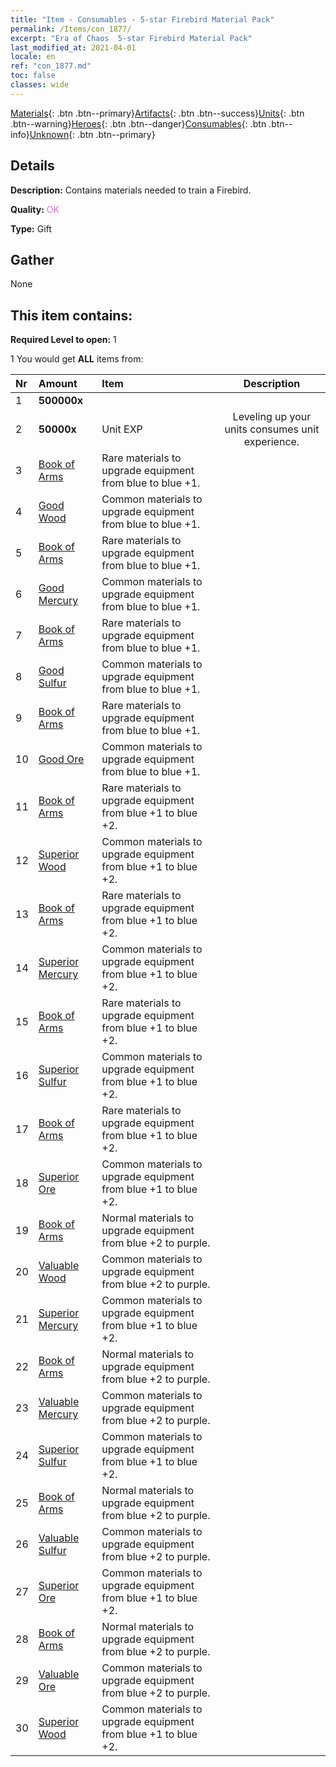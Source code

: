 ```yaml
---
title: "Item - Consumables - 5-star Firebird Material Pack"
permalink: /Items/con_1877/
excerpt: "Era of Chaos  5-star Firebird Material Pack"
last_modified_at: 2021-04-01
locale: en
ref: "con_1877.md"
toc: false
classes: wide
---
```

 [Materials](/Items/){: .btn .btn--primary}[Artifacts](/Items/Artifacts/){: .btn .btn--success}[Units](/Items/Units/){: .btn .btn--warning}[Heroes](/Items/Heroes/){: .btn .btn--danger}[Consumables](/Items/Consumables/){: .btn .btn--info}[Unknown](/Items/Unknown/){: .btn .btn--primary}

## Details
 **Description:** Contains materials needed to train a Firebird.

 **Quality:** <span style="color: #DA70D6">OK</span>

 **Type:** Gift

## Gather

  None

## This item contains:

 **Required Level to open:** 1

 1 You would get **ALL** items  from:

  | Nr | Amount |     Item    | Description |
  |:---|:-------|:------------|:-----------:|
  | 1 |  **500000x** | <i class="fas fa-coins"/> |  | 
  | 2 |  **50000x** | Unit EXP | Leveling up your units consumes unit experience.  | 
  | 3 | [Book of Arms](/Items/mat_18/) | Rare materials to upgrade equipment from blue to blue +1. | 
  | 4 | [Good Wood](/Items/mat_13/) | Common materials to upgrade equipment from blue to blue +1. | 
  | 5 | [Book of Arms](/Items/mat_18/) | Rare materials to upgrade equipment from blue to blue +1. | 
  | 6 | [Good Mercury](/Items/mat_14/) | Common materials to upgrade equipment from blue to blue +1. | 
  | 7 | [Book of Arms](/Items/mat_18/) | Rare materials to upgrade equipment from blue to blue +1. | 
  | 8 | [Good Sulfur](/Items/mat_15/) | Common materials to upgrade equipment from blue to blue +1. | 
  | 9 | [Book of Arms](/Items/mat_18/) | Rare materials to upgrade equipment from blue to blue +1. | 
  | 10 | [Good Ore](/Items/mat_12/) | Common materials to upgrade equipment from blue to blue +1. | 
  | 11 | [Book of Arms](/Items/mat_25/) | Rare materials to upgrade equipment from blue +1 to blue +2. | 
  | 12 | [Superior Wood](/Items/mat_20/) | Common materials to upgrade equipment from blue +1 to blue +2. | 
  | 13 | [Book of Arms](/Items/mat_25/) | Rare materials to upgrade equipment from blue +1 to blue +2. | 
  | 14 | [Superior Mercury](/Items/mat_21/) | Common materials to upgrade equipment from blue +1 to blue +2. | 
  | 15 | [Book of Arms](/Items/mat_25/) | Rare materials to upgrade equipment from blue +1 to blue +2. | 
  | 16 | [Superior Sulfur](/Items/mat_22/) | Common materials to upgrade equipment from blue +1 to blue +2. | 
  | 17 | [Book of Arms](/Items/mat_25/) | Rare materials to upgrade equipment from blue +1 to blue +2. | 
  | 18 | [Superior Ore](/Items/mat_19/) | Common materials to upgrade equipment from blue +1 to blue +2. | 
  | 19 | [Book of Arms](/Items/mat_32/) | Normal materials to upgrade equipment from blue +2 to purple. | 
  | 20 | [Valuable Wood](/Items/mat_27/) | Common materials to upgrade equipment from blue +2 to purple. | 
  | 21 | [Superior Mercury](/Items/mat_21/) | Common materials to upgrade equipment from blue +1 to blue +2. | 
  | 22 | [Book of Arms](/Items/mat_32/) | Normal materials to upgrade equipment from blue +2 to purple. | 
  | 23 | [Valuable Mercury](/Items/mat_28/) | Common materials to upgrade equipment from blue +2 to purple. | 
  | 24 | [Superior Sulfur](/Items/mat_22/) | Common materials to upgrade equipment from blue +1 to blue +2. | 
  | 25 | [Book of Arms](/Items/mat_32/) | Normal materials to upgrade equipment from blue +2 to purple. | 
  | 26 | [Valuable Sulfur](/Items/mat_29/) | Common materials to upgrade equipment from blue +2 to purple. | 
  | 27 | [Superior Ore](/Items/mat_19/) | Common materials to upgrade equipment from blue +1 to blue +2. | 
  | 28 | [Book of Arms](/Items/mat_32/) | Normal materials to upgrade equipment from blue +2 to purple. | 
  | 29 | [Valuable Ore](/Items/mat_26/) | Common materials to upgrade equipment from blue +2 to purple. | 
  | 30 | [Superior Wood](/Items/mat_20/) | Common materials to upgrade equipment from blue +1 to blue +2. | 
